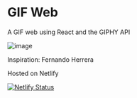 # GIF Web

A GIF web using React and the GIPHY API

![image](https://user-images.githubusercontent.com/78442505/174723826-89b2c1fb-95fd-48b1-bff6-9be77aaf56fb.png)

Inspiration: Fernando Herrera


Hosted on Netlify

[![Netlify Status](https://api.netlify.com/api/v1/badges/576dbb45-6be3-4aa7-b2f7-2b291c25d46b/deploy-status)](https://app.netlify.com/sites/gif-web/deploys)